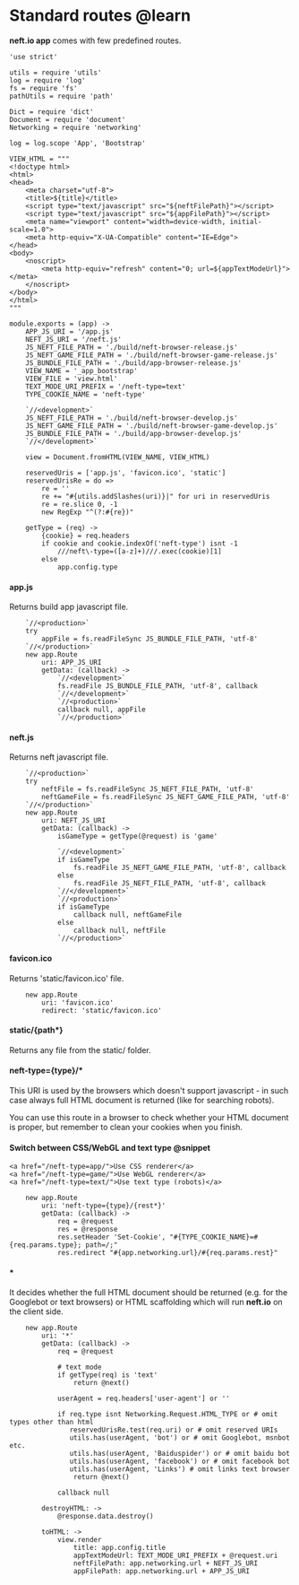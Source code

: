 Standard routes @learn
======================

**neft.io app** comes with few predefined routes.

	'use strict'

	utils = require 'utils'
	log = require 'log'
	fs = require 'fs'
	pathUtils = require 'path'

	Dict = require 'dict'
	Document = require 'document'
	Networking = require 'networking'

	log = log.scope 'App', 'Bootstrap'

	VIEW_HTML = """
	<!doctype html>
	<html>
	<head>
		<meta charset="utf-8">
		<title>${title}</title>
		<script type="text/javascript" src="${neftFilePath}"></script>
		<script type="text/javascript" src="${appFilePath}"></script>
		<meta name="viewport" content="width=device-width, initial-scale=1.0">
		<meta http-equiv="X-UA-Compatible" content="IE=Edge">
	</head>
	<body>
		<noscript>
			<meta http-equiv="refresh" content="0; url=${appTextModeUrl}"></meta>
		</noscript>
	</body>
	</html>
	"""

	module.exports = (app) ->
		APP_JS_URI = '/app.js'
		NEFT_JS_URI = '/neft.js'
		JS_NEFT_FILE_PATH = './build/neft-browser-release.js'
		JS_NEFT_GAME_FILE_PATH = './build/neft-browser-game-release.js'
		JS_BUNDLE_FILE_PATH = './build/app-browser-release.js'
		VIEW_NAME = '_app_bootstrap'
		VIEW_FILE = 'view.html'
		TEXT_MODE_URI_PREFIX = '/neft-type=text'
		TYPE_COOKIE_NAME = 'neft-type'

		`//<development>`
		JS_NEFT_FILE_PATH = './build/neft-browser-develop.js'
		JS_NEFT_GAME_FILE_PATH = './build/neft-browser-game-develop.js'
		JS_BUNDLE_FILE_PATH = './build/app-browser-develop.js'
		`//</development>`

		view = Document.fromHTML(VIEW_NAME, VIEW_HTML)

		reservedUris = ['app.js', 'favicon.ico', 'static']
		reservedUrisRe = do =>
			re = ''
			re += "#{utils.addSlashes(uri)}|" for uri in reservedUris
			re = re.slice 0, -1
			new RegExp "^(?:#{re})"

		getType = (req) ->
			{cookie} = req.headers
			if cookie and cookie.indexOf('neft-type') isnt -1
				///neft\-type=([a-z]+)///.exec(cookie)[1]
			else
				app.config.type

#### app.js

Returns build app javascript file.

		`//<production>`
		try
			appFile = fs.readFileSync JS_BUNDLE_FILE_PATH, 'utf-8'
		`//</production>`
		new app.Route
			uri: APP_JS_URI
			getData: (callback) ->
				`//<development>`
				fs.readFile JS_BUNDLE_FILE_PATH, 'utf-8', callback
				`//</development>`
				`//<production>`
				callback null, appFile
				`//</production>`

#### neft.js

Returns neft javascript file.

		`//<production>`
		try
			neftFile = fs.readFileSync JS_NEFT_FILE_PATH, 'utf-8'
			neftGameFile = fs.readFileSync JS_NEFT_GAME_FILE_PATH, 'utf-8'
		`//</production>`
		new app.Route
			uri: NEFT_JS_URI
			getData: (callback) ->
				isGameType = getType(@request) is 'game'

				`//<development>`
				if isGameType
					fs.readFile JS_NEFT_GAME_FILE_PATH, 'utf-8', callback
				else
					fs.readFile JS_NEFT_FILE_PATH, 'utf-8', callback
				`//</development>`
				`//<production>`
				if isGameType
					callback null, neftGameFile
				else
					callback null, neftFile
				`//</production>`

#### favicon.ico

Returns 'static/favicon.ico' file.

		new app.Route
			uri: 'favicon.ico'
			redirect: 'static/favicon.ico'

#### static/{path*}

Returns any file from the static/ folder.

#### neft-type={type}/*

This URI is used by the browsers which doesn't support javascript - in such case always
full HTML document is returned (like for searching robots).

You can use this route in a browser to check whether your HTML document is proper, but
remember to clean your cookies when you finish.

#### Switch between CSS/WebGL and text type @snippet

```
<a href="/neft-type=app/">Use CSS renderer</a>
<a href="/neft-type=game/">Use WebGL renderer</a>
<a href="/neft-type=text/">Use text type (robots)</a>
```

		new app.Route
			uri: 'neft-type={type}/{rest*}'
			getData: (callback) ->
				req = @request
				res = @response
				res.setHeader 'Set-Cookie', "#{TYPE_COOKIE_NAME}=#{req.params.type}; path=/;"
				res.redirect "#{app.networking.url}/#{req.params.rest}"

#### *

It decides whether the full HTML document should be returned (e.g. for the Googlebot or
text browsers) or HTML scaffolding which will run **neft.io** on the client side.

		new app.Route
			uri: '*'
			getData: (callback) ->
				req = @request

				# text mode
				if getType(req) is 'text'
					return @next()

				userAgent = req.headers['user-agent'] or ''

				if req.type isnt Networking.Request.HTML_TYPE or # omit types other than html
				   reservedUrisRe.test(req.uri) or # omit reserved URIs
				   utils.has(userAgent, 'bot') or # omit Googlebot, msnbot etc.
				   utils.has(userAgent, 'Baiduspider') or # omit baidu bot
				   utils.has(userAgent, 'facebook') or # omit facebook bot
				   utils.has(userAgent, 'Links') # omit links text browser
					return @next()

				callback null

			destroyHTML: ->
				@response.data.destroy()
					
			toHTML: ->
				view.render
					title: app.config.title
					appTextModeUrl: TEXT_MODE_URI_PREFIX + @request.uri
					neftFilePath: app.networking.url + NEFT_JS_URI
					appFilePath: app.networking.url + APP_JS_URI

